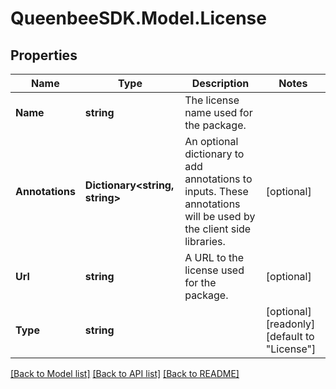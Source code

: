 
# QueenbeeSDK.Model.License

## Properties

Name | Type | Description | Notes
------------ | ------------- | ------------- | -------------
**Name** | **string** | The license name used for the package. | 
**Annotations** | **Dictionary&lt;string, string&gt;** | An optional dictionary to add annotations to inputs. These annotations will be used by the client side libraries. | [optional] 
**Url** | **string** | A URL to the license used for the package. | [optional] 
**Type** | **string** |  | [optional] [readonly] [default to "License"]

[[Back to Model list]](../README.md#documentation-for-models)
[[Back to API list]](../README.md#documentation-for-api-endpoints)
[[Back to README]](../README.md)

